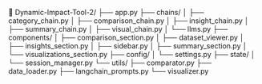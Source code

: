 📁 Dynamic-Impact-Tool-2/
├── app.py
├── chains/
│   ├── category_chain.py
│   ├── comparison_chain.py
│   ├── insight_chain.py
│   ├── summary_chain.py
│   ├── visual_chain.py
│   └── llms.py
├── components/
│   ├── comparison_section.py
│   ├── dataset_viewer.py
│   ├── insights_section.py
│   ├── sidebar.py
│   ├── summary_section.py
│   └── visualizations_section.py
├── config/
│   └── settings.py
├── state/
│   └── session_manager.py
└── utils/
    ├── comparator.py
    ├── data_loader.py
    ├── langchain_prompts.py
    └── visualizer.py

